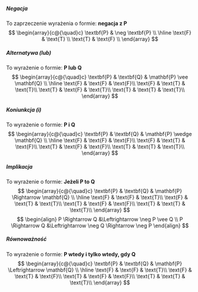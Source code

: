 ##### Negacja
To zaprzeczenie wyrażenia o formie: **negacja z P**
$$
\begin{array}{c@{\quad}c}
\textbf{P} & \neg \textbf{P} \\ \hline
\text{F} & \text{T} \\
\text{T} & \text{F} \\
\end{array}
$$
##### Alternatywa (lub)
To wyrażenie o formie: **P lub Q**
$$
\begin{array}{c@{\quad}c}
\textbf{P} & \textbf{Q} & \mathbf{P} \vee  \mathbf{Q} \\ \hline
\text{F} & \text{F} & \text{F}\\
\text{F} & \text{T} & \text{T}\\
\text{T} & \text{F} & \text{T}\\
\text{T} & \text{T} & \text{T}\\
\end{array}
$$
##### Koniunkcja (i)
To wyrażenie o formie: **P i Q**
$$
\begin{array}{c@{\quad}c}
\textbf{P} & \textbf{Q} & \mathbf{P} \wedge  \mathbf{Q} \\ \hline
\text{F} & \text{F} & \text{F}\\
\text{F} & \text{T} & \text{F}\\
\text{T} & \text{F} & \text{F}\\
\text{T} & \text{T} & \text{T}\\
\end{array}
$$
##### Implikacja
To wyrażenie o formie: **Jeżeli P to Q**
$$
\begin{array}{c@{\quad}c}
\textbf{P} & \textbf{Q} & \mathbf{P} \Rightarrow  \mathbf{Q} \\ \hline
\text{F} & \text{F} & \text{T}\\
\text{F} & \text{T} & \text{T}\\
\text{T} & \text{F} & \text{F}\\
\text{T} & \text{T} & \text{T}\\
\end{array}
$$
$$
\begin{align}
P \Rightarrow Q &\Leftrightarrow \neg P \vee Q \\
P \Rightarrow Q &\Leftrightarrow \neg Q \Rightarrow \neg P
\end{align}
$$
##### Równoważność
To wyrażenie o formie: **P wtedy i tylko wtedy, gdy Q**
$$
\begin{array}{c@{\quad}c}
\textbf{P} & \textbf{Q} & \mathbf{P} \Leftrightarrow  \mathbf{Q} \\ \hline
\text{F} & \text{F} & \text{T}\\
\text{F} & \text{T} & \text{F}\\
\text{T} & \text{F} & \text{F}\\
\text{T} & \text{T} & \text{T}\\
\end{array}
$$